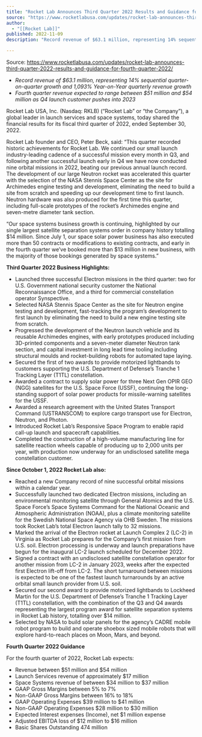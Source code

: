 ```yaml
---
title: "Rocket Lab Announces Third Quarter 2022 Results and Guidance for Fourth Quarter 2022 "
source: "https://www.rocketlabusa.com/updates/rocket-lab-announces-third-quarter-2022-results-and-guidance-for-fourth-quarter-2022/"
author:
  - "[[Rocket Lab]]"
published: 2022-11-09
description: "Record revenue of $63.1 million, representing 14% sequential quarter-on-quarter growth and 1,093% Year-on-Year quarterly revenue growth Fourth quarter revenue expected to range between $51 million and $54 million as Q4 launch customer pushes into 2023"

---
```


Source: https://www.rocketlabusa.com/updates/rocket-lab-announces-third-quarter-2022-results-and-guidance-for-fourth-quarter-2022/

- *Record revenue of $63.1 million, representing 14% sequential quarter-on-quarter growth and 1,093% Year-on-Year quarterly revenue growth*
- *Fourth quarter revenue expected to range between $51 million and $54 million as Q4 launch customer pushes into 2023*

Rocket Lab USA, Inc. (Nasdaq: RKLB) (“Rocket Lab” or “the Company”), a global leader in launch services and space systems, today shared the financial results for its fiscal third quarter of 2022, ended September 30, 2022.

Rocket Lab founder and CEO, Peter Beck, said: “This quarter recorded historic achievements for Rocket Lab. We continued our small launch industry-leading cadence of a successful mission every month in Q3, and following another successful launch early in Q4 we have now conducted nine orbital missions in 2022, beating our previous annual launch record. The development of our large Neutron rocket was accelerated this quarter with the selection of the NASA Stennis Space Center as the site for Archimedes engine testing and development, eliminating the need to build a site from scratch and speeding up our development time to first launch. Neutron hardware was also produced for the first time this quarter, including full-scale prototypes of the rocket’s Archimedes engine and seven-metre diameter tank section.

“Our space systems business growth is continuing, highlighted by our single largest satellite separation systems order in company history totalling $14 million. Since July 1, our space solar power business has also executed more than 50 contracts or modifications to existing contracts, and early in the fourth quarter we’ve booked more than $13 million in new business, with the majority of those bookings generated by space systems.”

**Third Quarter 2022 Business Highlights:**

- Launched three successful Electron missions in the third quarter: two for U.S. Government national security customer the National Reconnaissance Office, and a third for commercial constellation operator Synspective.
- Selected NASA Stennis Space Center as the site for Neutron engine testing and development, fast-tracking the program’s development to first launch by eliminating the need to build a new engine testing site from scratch.
- Progressed the development of the Neutron launch vehicle and its reusable Archimedes engines, with early prototypes produced including 3D-printed components and a seven-meter diameter Neutron tank section, and capital investment in long lead time tooling including structural moulds and rocket-building robots for automated tape laying.
- Secured the first of two awards to provide motorized lightbands to customers supporting the U.S. Department of Defense’s Tranche 1 Tracking Layer (T1TL) constellation.
- Awarded a contract to supply solar power for three Next Gen OPIR GEO (NGG) satellites for the U.S. Space Force (USSF), continuing the long-standing support of solar power products for missile-warning satellites for the USSF.
- Awarded a research agreement with the United States Transport Command (USTRANSCOM) to explore cargo transport use for Electron, Neutron, and Photon.
- Introduced Rocket Lab’s Responsive Space Program to enable rapid call-up launch and spacecraft capabilities.
- Completed the construction of a high-volume manufacturing line for satellite reaction wheels capable of producing up to 2,000 units per year, with production now underway for an undisclosed satellite mega constellation customer.

**Since October 1, 2022 Rocket Lab also:**

- Reached a new Company record of nine successful orbital missions within a calendar year.
- Successfully launched two dedicated Electron missions, including an environmental monitoring satellite through General Atomics and the U.S. Space Force’s Space Systems Command for the National Oceanic and Atmospheric Administration (NOAA), plus a climate monitoring satellite for the Swedish National Space Agency via OHB Sweden. The missions took Rocket Lab’s total Electron launch tally to 32 missions.
- Marked the arrival of the Electron rocket at Launch Complex 2 (LC-2) in Virginia as Rocket Lab prepares for the Company’s first mission from U.S. soil. Electron processing is underway and launch preparations have begun for the inaugural LC-2 launch scheduled for December 2022.
- Signed a contract with an undisclosed satellite constellation operator for another mission from LC-2 in January 2023, weeks after the expected first Electron lift-off from LC-2. The short turnaround between missions is expected to be one of the fastest launch turnarounds by an active orbital small launch provider from U.S. soil.
- Secured our second award to provide motorized lightbands to Lockheed Martin for the U.S. Department of Defense’s Tranche 1 Tracking Layer (T1TL) constellation, with the combination of the Q3 and Q4 awards representing the largest program award for satellite separation systems in Rocket Lab history, totalling over $14 million.
- Selected by NASA to build solar panels for the agency’s CADRE mobile robot program to build and operate shoebox sized mobile robots that will explore hard-to-reach places on Moon, Mars, and beyond.

**Fourth Quarter 2022 Guidance**

For the fourth quarter of 2022, Rocket Lab expects:

- Revenue between $51 million and $54 million
- Launch Services revenue of approximately $17 million
- Space Systems revenue of between $34 million to $37 million
- GAAP Gross Margins between 5% to 7%
- Non-GAAP Gross Margins between 16% to 18%
- GAAP Operating Expenses $39 million to $41 million
- Non-GAAP Operating Expenses $28 million to $30 million
- Expected Interest expenses (Income), net $1 million expense
- Adjusted EBITDA loss of $12 million to $16 million
- Basic Shares Outstanding 474 million

